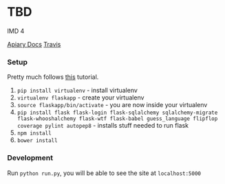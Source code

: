 # TBD
IMD 4

[Apiary Docs](http://docs.sweetjobs.apiary.io/)
[Travis](https://travis-ci.org/cs373gc-fall-2016/TBD)

### Setup 
Pretty much follows [this](https://blog.miguelgrinberg.com/post/the-flask-mega-tutorial-part-i-hello-world) tutorial.

1. `pip install virtualenv` - install virtualenv
2. `virtualenv flaskapp` - create your virtualenv
3. `source flaskapp/bin/activate` - you are now inside your virtualenv
4. `pip install flask flask-login flask-sqlalchemy sqlalchemy-migrate flask-whooshalchemy flask-wtf flask-babel guess_language flipflop coverage pylint autopep8` - installs stuff needed to run flask
5. `npm install`
6. `bower install`

### Development
Run `python run.py`, you will be able to see the site at `localhost:5000`

